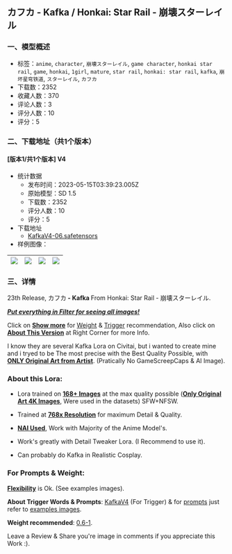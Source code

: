 ## カフカ - Kafka / Honkai: Star Rail - 崩壊スターレイル
### 一、模型概述

- 标签：`anime`, `character`, `崩壊スターレイル`, `game character`, `honkai star rail`, `game`, `honkai`, `1girl`, `mature`, `star rail`, `honkai: star rail`, `kafka`, `崩坏星穹铁道`, `スターレイル`, `カフカ`
- 下载数：2352
- 收藏人数：370
- 评论人数：3
- 评分人数：10
- 评分：5

### 二、下载地址（共1个版本）

#### [版本1/共1个版本] V4

- 统计数据
  - 发布时间：2023-05-15T03:39:23.005Z
  - 原始模型：SD 1.5
  - 下载数：2352
  - 评分人数：10
  - 评分：5
- 下载地址
  - [KafkaV4-06.safetensors](https://civitai.com/api/download/models/71022)
- 样例图像：

| <img src="https://image.civitai.com/xG1nkqKTMzGDvpLrqFT7WA/e9d212c1-b333-4d30-9096-c4a0a19ede64/width=450/793652.jpeg" /> | <img src="https://image.civitai.com/xG1nkqKTMzGDvpLrqFT7WA/3448688a-5a41-4ea4-a320-222cafb0202a/width=450/793653.jpeg" /> | <img src="https://image.civitai.com/xG1nkqKTMzGDvpLrqFT7WA/9a00c28d-0134-4d1f-9482-97b2a0489c30/width=450/793647.jpeg" /> | <img src="https://image.civitai.com/xG1nkqKTMzGDvpLrqFT7WA/e247f804-036e-463b-b587-d59aa534244a/width=450/793650.jpeg" /> |
| ---- | ---- | ---- | ---- |


### 三、详情
<p>23th Release, カフカ<strong> - Kafka </strong>From Honkai: Star Rail - 崩壊スターレイル.</p><p><strong><em><u>Put everything in Filter for seeing all images!</u></em></strong></p><p>Click on <strong><u>Show more</u></strong> for <u>Weight</u> &amp; <u>Trigger</u> recommendation, Also click on <strong><u>About This Version</u></strong> at Right Corner for more Info.</p><p>I know they are several Kafka Lora on Civitai, but i wanted to create mine and i tryed to be The most precise with the Best Quality Possible, with <strong><u>ONLY Original Art from Artist</u></strong>. (Pratically No GameScreepCaps &amp; AI Image).</p><h3><strong>About this Lora:</strong></h3><ul><li><p>Lora trained on <strong><u>168+ Images</u></strong> at the max quality possible (<strong><u>Only Original Art 4K Images</u></strong>, Were used in the datasets) SFW+NFSW.</p></li><li><p>Trained at <strong><u>768x Resolution</u></strong> for maximum Detail &amp; Quality.</p></li><li><p><strong><u>NAI Used</u></strong>, Work with Majority of the Anime Model's.</p></li><li><p>Work's greatly with Detail Tweaker Lora. (I Recommend to use it).</p></li><li><p>Can probably do Kafka in Realistic Cosplay.</p></li></ul><h3>For Prompts &amp; Weight:</h3><p><strong><u>Flexibility</u></strong> is Ok. (See examples images).</p><p><strong>About Trigger Words &amp; Prompts</strong>: <u>KafkaV4</u> (For Trigger) &amp; for <u>prompts</u> just refer to <u>examples images</u>.</p><p><strong>Weight recommended</strong>: <u>0.6-1</u>.</p><p></p><p>Leave a Review &amp; Share you're image in comments if you appreciate this Work :).</p>